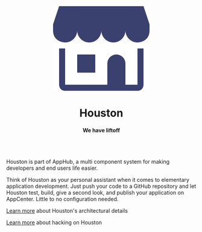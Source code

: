 <div align="center">
  <img src="branding/apphub-purple-transparent-256.png" alt="apphub" width="256">
  <br>
  <h1>Houston</h1>
  <h4>We have liftoff</h4>
  <br>
  <br>
</div>

Houston is part of AppHub, a multi component system for making developers and
end users life easier.

Think of Houston as your personal assistant when it comes to elementary
application development. Just push your code to a GitHub repository and let
Houston test, build, give a second look, and publish your application on
AppCenter. Little to no configuration needed.

[Learn more](https://github.com/elementary/houston/wiki/Architecture-Overview)
about Houston's architectural details

[Learn more](https://github.com/elementary/houston/wiki/Hacking-on-Houston)
about hacking on Houston
